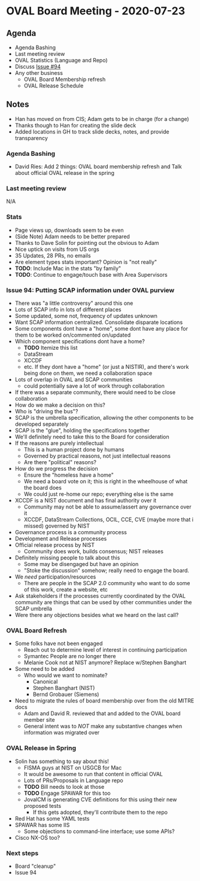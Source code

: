 # OVAL Board Meeting - 2020-07-23

## Agenda
- Agenda Bashing
- Last meeting review
- OVAL Statistics (Language and Repo)
- Discuss [Issue #94](https://github.com/OVAL-Community/OVAL/issues/94)
- Any other business
  - OVAL Board Membership refresh
  - OVAL Release Schedule

## Notes
- Han has moved on from CIS; Adam gets to be in charge (for a change)
- Thanks though to Han for creating the slide deck
- Added locations in GH to track slide decks, notes, and provide transparency

### Agenda Bashing
- David Ries:  Add 2 things: OVAL board membership refresh and Talk about official OVAL release in the spring

### Last meeting review
N/A

### Stats
- Page views up, downloads seem to be even
- (Side Note) Adam needs to be better prepared
- Thanks to Dave Solin for pointing out the obvious to Adam
- Nice uptick on visits from US orgs
- 35 Updates, 28 PRs, no emails
- Are element types stats important?  Opinion is "not really"
- **TODO**: Include Mac in the stats "by family"
- **TODO**: Continue to engage/touch base with Area Supervisors

### Issue 94: Putting SCAP information under OVAL purview
- There was "a little controversy" around this one
- Lots of SCAP info in lots of different places
- Some updated, some not, frequency of updates unknown
- Want SCAP information centralized.  Consolidate disparate locations
- Some components dont have a "home", some dont have any place for them to be worked on/commented on/updated
- Which component specifications dont have a home?
  - **TODO** Itemize this list
  - DataStream
  - XCCDF
  - etc.  If they dont have a "home" (or just a NISTIR), and there's work being done on them, we need a collaboration space
- Lots of overlap in OVAL and SCAP communities
  - could potentially save a lot of work through collaboration
- If there was a separate community, there would need to be close collaboration
- How do we make a decision on this?
- Who is "driving the bus"?
- SCAP is the umbrella specification, allowing the other components to be developed separately
- SCAP is the "glue", holding the specifications together
- We'll definitely need to take this to the Board for consideration
- If the reasons are purely intellectual
  - This is a human project done by humans
  - Governed by practical reasons, not just intellectual reasons
  - Are there "political" reasons?
- How do we progress the decision
  - Ensure the "homeless have a home"
  - We need a board vote on it; this is right in the wheelhouse of what the board does
  - We could just re-home our repo; everything else is the same
- XCCDF is a NIST document and has final authority over it
  - Community may not be able to assume/assert any governance over it
  - XCCDF, DataStream Collections, OCIL, CCE, CVE (maybe more that i missed) governed by NIST
- Governance process is a community process
- Development and Release processes
- Official release process by NIST
  - Community does work, builds consensus; NIST releases
- Definitely missing people to talk about this
  - Some may be disengaged but have an opinion
  - "Stoke the discussion" somehow; really need to engage the board.
- We *need* participation/resources
  - There are people in the SCAP 2.0 community who want to do some of this work, create a website, etc
- Ask stakeholders if the processes currently coordinated by the OVAL community are things that can be used by other communities under the SCAP umbrella
- Were there any objections besides what we heard on the last call?

### OVAL Board Refresh
- Some folks have not been engaged
  - Reach out to determine level of interest in continuing participation
  - Symantec People are no longer there
  - Melanie Cook not at NIST anymore?  Replace w/Stephen Banghart
- Some need to be added
  - Who would we want to nominate?
    - Canonical
    - Stephen Banghart (NIST)
    - Bernd Grobauer (Siemens)
- Need to migrate the rules of board membership over from the old MITRE docs
  - Adam and David R. reviewed that and added to the OVAL board member site
  - General intent was to *NOT* make any substantive changes when information was migrated over

### OVAL Release in Spring
- Solin has something to say about this!
  - FISMA guys at NIST on USGCB for Mac
  - It would be awesome to run that content in official OVAL
  - Lots of PRs/Proposals in Language repo
  - **TODO** Bill needs to look at those
  - **TODO** Engage SPAWAR for this too
  - JovalCM is generating CVE definitions for this using their new proposed tests
    - If this gets adopted, they'll contribute them to the repo
- Red Hat has some YAML tests
- SPAWAR has some IIS
  - Some objections to command-line interface; use some APIs?
- Cisco NX-OS too?

### Next steps
- Board "cleanup"
- Issue 94
